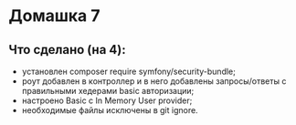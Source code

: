 # Домашка 7

## Что сделано (на 4):

* установлен composer require symfony/security-bundle;
* роут добавлен в контроллер и в него добавлены запросы/ответы с правильными хедерами basic авторизации;
* настроено Basic с In Memory User provider;
* необходимые файлы исключены в git ignore.

